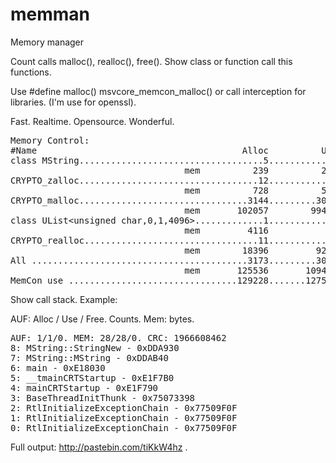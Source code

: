# memman
Memory manager

Count calls malloc(), realloc(), free(). Show class or function call this functions.

Use #define malloc() msvcore_memcon_malloc() or call interception for libraries. (I'm use for openssl).

Fast. Realtime. Opensource. Wonderful.

<pre>
Memory Control:
#Name                                       Alloc          Use         Free
class MString...................................5............5............0
                                 mem          239          239            0
CRYPTO_zalloc..................................12...........10............2
                                 mem          728          560          168
CRYPTO_malloc................................3144.........3071...........73
                                 mem       102057        99429         2628
class UList&lt;unsigned char,0,1,4096>.............1............0............1
                                 mem         4116            0         4116
CRYPTO_realloc.................................11............2............9
                                 mem        18396         9256         9140
All .........................................3173.........3088...........85
                                 mem       125536       109484        16052
MemCon use ................................129228.......127528.........1700
</pre>

Show call stack. Example:

AUF: Alloc / Use / Free. Counts. Mem: bytes.
<pre>
AUF: 1/1/0. MEM: 28/28/0. CRC: 1966608462
8: MString::StringNew - 0xDDA930
7: MString::MString - 0xDDAB40
6: main - 0xE18030
5: __tmainCRTStartup - 0xE1F7B0
4: mainCRTStartup - 0xE1F790
3: BaseThreadInitThunk - 0x75073398
2: RtlInitializeExceptionChain - 0x77509F0F
1: RtlInitializeExceptionChain - 0x77509F0F
0: RtlInitializeExceptionChain - 0x77509F0F
</pre>



Full output: http://pastebin.com/tiKkW4hz .
